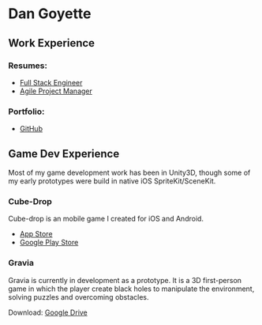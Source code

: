 # Dan Goyette

## Work Experience
### Resumes: 
 * [Full Stack Engineer](https://github.com/dan-goyette/General/blob/master/Resume%20-%20Dan%20Goyette%20-%20Full%20Stack%20Engineer.pdf)
 * [Agile Project Manager](https://github.com/dan-goyette/General/blob/master/Resume%20-%20Dan%20Goyette%20-%20Project%20Manager.pdf)

### Portfolio: 
 * [GitHub](https://github.com/dan-goyette/General/blob/master/User%20Interface%20Portfolio.pdf)

## Game Dev Experience

Most of my game development work has been in Unity3D, though some of my early prototypes were build in native iOS SpriteKit/SceneKit. 

### Cube-Drop

Cube-drop is an mobile game I created for iOS and Android. 

 * [App Store](https://itunes.apple.com/WebObjects/MZStore.woa/wa/viewSoftware?id=1208226854&mt=8)
 * [Google Play Store](https://play.google.com/store/apps/details?id=com.danGoyette.cubeDrop)

### Gravia

Gravia is currently in development as a prototype. It is a 3D first-person game in which the player create black holes to manipulate the environment, solving puzzles and overcoming obstacles.

Download: [Google Drive](https://drive.google.com/drive/folders/0B0MvLd1gA7KVMWE3MUNhR2J0MGM)
